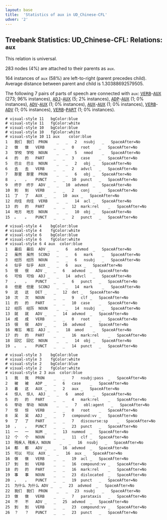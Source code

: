 ```yaml
---
layout: base
title:  'Statistics of aux in UD_Chinese-CFL'
udver: '2'
---
```


## Treebank Statistics: UD_Chinese-CFL: Relations: `aux`

This relation is universal.

283 nodes (4%) are attached to their parents as `aux`.

164 instances of `aux` (58%) are left-to-right (parent precedes child).
Average distance between parent and child is 1.30388692579505.

The following 7 pairs of parts of speech are connected with `aux`: <tt><a href="zh_cfl-pos-VERB.html">VERB</a></tt>-<tt><a href="zh_cfl-pos-AUX.html">AUX</a></tt> (273; 96% instances), <tt><a href="zh_cfl-pos-ADJ.html">ADJ</a></tt>-<tt><a href="zh_cfl-pos-AUX.html">AUX</a></tt> (5; 2% instances), <tt><a href="zh_cfl-pos-ADP.html">ADP</a></tt>-<tt><a href="zh_cfl-pos-AUX.html">AUX</a></tt> (1; 0% instances), <tt><a href="zh_cfl-pos-ADV.html">ADV</a></tt>-<tt><a href="zh_cfl-pos-AUX.html">AUX</a></tt> (1; 0% instances), <tt><a href="zh_cfl-pos-AUX.html">AUX</a></tt>-<tt><a href="zh_cfl-pos-AUX.html">AUX</a></tt> (1; 0% instances), <tt><a href="zh_cfl-pos-VERB.html">VERB</a></tt>-<tt><a href="zh_cfl-pos-ADV.html">ADV</a></tt> (1; 0% instances), <tt><a href="zh_cfl-pos-VERB.html">VERB</a></tt>-<tt><a href="zh_cfl-pos-PART.html">PART</a></tt> (1; 0% instances).


~~~ conllu
# visual-style 11	bgColor:blue
# visual-style 11	fgColor:white
# visual-style 10	bgColor:blue
# visual-style 10	fgColor:white
# visual-style 10 11 aux	color:blue
1	我们	我们	PRON	_	_	2	nsubj	_	SpaceAfter=No
2	做	做	VERB	_	_	0	root	_	SpaceAfter=No
3	学校	学校	NOUN	_	_	5	nmod	_	SpaceAfter=No
4	的	的	PART	_	_	3	case	_	SpaceAfter=No
5	巴士	巴士	NOUN	_	_	2	obj	_	SpaceAfter=No
6	去	去	VERB	_	_	2	advcl	_	SpaceAfter=No
7	那里	那里	PRON	_	_	6	obj	_	SpaceAfter=No
8	，	，	PUNCT	_	_	10	punct	_	SpaceAfter=No
9	终于	终于	ADV	_	_	10	advmod	_	SpaceAfter=No
10	到	到	VERB	_	_	2	conj	_	SpaceAfter=No
11	了	了	AUX	_	_	10	aux	_	SpaceAfter=No
12	向往	向往	VERB	_	_	14	acl	_	SpaceAfter=No
13	的	的	PART	_	_	12	mark:rel	_	SpaceAfter=No
14	地方	地方	NOUN	_	_	10	obj	_	SpaceAfter=No
15	。	。	PUNCT	_	_	2	punct	_	SpaceAfter=No

~~~


~~~ conllu
# visual-style 4	bgColor:blue
# visual-style 4	fgColor:white
# visual-style 6	bgColor:blue
# visual-style 6	fgColor:white
# visual-style 6 4 aux	color:blue
1	最后	最后	ADV	_	_	6	advmod	_	SpaceAfter=No
2	虽然	虽然	SCONJ	_	_	6	mark	_	SpaceAfter=No
3	经历	经历	NOUN	_	_	6	nsubj	_	SpaceAfter=No
4	似乎	似乎	AUX	_	_	6	aux	_	SpaceAfter=No
5	很	很	ADV	_	_	6	advmod	_	SpaceAfter=No
6	可怕	可怕	ADJ	_	_	14	advcl	_	SpaceAfter=No
7	，	，	PUNCT	_	_	6	punct	_	SpaceAfter=No
8	但是	但是	SCONJ	_	_	14	mark	_	SpaceAfter=No
9	这	这	DET	_	_	12	det	_	SpaceAfter=No
10	次	次	NOUN	_	_	9	clf	_	SpaceAfter=No
11	的	的	PART	_	_	10	case	_	SpaceAfter=No
12	经历	经历	NOUN	_	_	14	nsubj	_	SpaceAfter=No
13	就	就	ADV	_	_	14	advmod	_	SpaceAfter=No
14	成	成	VERB	_	_	0	root	_	SpaceAfter=No
15	很	很	ADV	_	_	16	advmod	_	SpaceAfter=No
16	难忘	难忘	ADJ	_	_	18	amod	_	SpaceAfter=No
17	的	的	PART	_	_	16	mark:rel	_	SpaceAfter=No
18	回忆	回忆	NOUN	_	_	14	obj	_	SpaceAfter=No
19	。	。	PUNCT	_	_	14	punct	_	SpaceAfter=No

~~~


~~~ conllu
# visual-style 3	bgColor:blue
# visual-style 3	fgColor:white
# visual-style 2	bgColor:blue
# visual-style 2	fgColor:white
# visual-style 2 3 aux	color:blue
1	我	我	PRON	_	_	7	nsubj:pass	_	SpaceAfter=No
2	被	被	ADP	_	_	6	case	_	SpaceAfter=No
3	着	这	AUX	_	_	2	aux	_	SpaceAfter=No
4	惊人	惊人	ADJ	_	_	6	amod	_	SpaceAfter=No
5	的	的	PART	_	_	4	mark:rel	_	SpaceAfter=No
6	举动	举动	NOUN	_	_	7	obl:agent	_	SpaceAfter=No
7	惊	惊	VERB	_	_	0	root	_	SpaceAfter=No
8	呆	呆	ADJ	_	_	7	compound:vv	_	SpaceAfter=No
9	了	了	PART	_	_	7	discourse:sp	_	SpaceAfter=No
10	，	，	PUNCT	_	_	23	punct	_	SpaceAfter=No
11	一	一	NUM	_	_	13	nummod	_	SpaceAfter=No
12	个	个	NOUN	_	_	11	clf	_	SpaceAfter=No
13	残疾人	残疾人	NOUN	_	_	16	nsubj	_	SpaceAfter=No
14	都	都	ADV	_	_	16	advmod	_	SpaceAfter=No
15	可以	可以	AUX	_	_	16	aux	_	SpaceAfter=No
16	做	做	VERB	_	_	19	acl	_	SpaceAfter=No
17	到	到	VERB	_	_	16	compound:vv	_	SpaceAfter=No
18	的	的	PART	_	_	16	mark:rel	_	SpaceAfter=No
19	事	事	NOUN	_	_	23	dislocated	_	SpaceAfter=No
20	，	，	PUNCT	_	_	19	punct	_	SpaceAfter=No
21	为什么	为什么	ADV	_	_	23	advmod	_	SpaceAfter=No
22	我们	我们	PRON	_	_	23	nsubj	_	SpaceAfter=No
23	做	做	VERB	_	_	7	parataxis	_	SpaceAfter=No
24	不	不	ADV	_	_	25	advmod	_	SpaceAfter=No
25	到	到	VERB	_	_	23	compound:vv	_	SpaceAfter=No
26	？	？	PUNCT	_	_	23	punct	_	SpaceAfter=No

~~~


